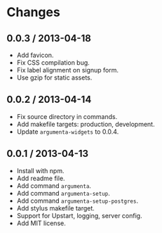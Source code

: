 
# Changes

## 0.0.3 / 2013-04-18

+ Add favicon.
+ Fix CSS compilation bug.
+ Fix label alignment on signup form.
+ Use gzip for static assets.

## 0.0.2 / 2013-04-14

+ Fix source directory in commands.
+ Add makefile targets: production, development.
+ Update `argumenta-widgets` to 0.0.4.

## 0.0.1 / 2013-04-13

+ Install with npm.
+ Add readme file.
+ Add command `argumenta`.
+ Add command `argumenta-setup`.
+ Add command `argumenta-setup-postgres`.
+ Add stylus makefile target.
+ Support for Upstart, logging, server config.
+ Add MIT license.
